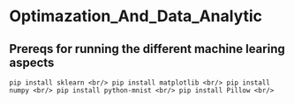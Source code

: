 # Optimazation_And_Data_Analytic

## Prereqs for running the different machine learing aspects ##

`
pip install sklearn <br/>
pip install matplotlib <br/>
pip install numpy <br/>
pip install python-mnist <br/>
pip install Pillow <br/>
`
